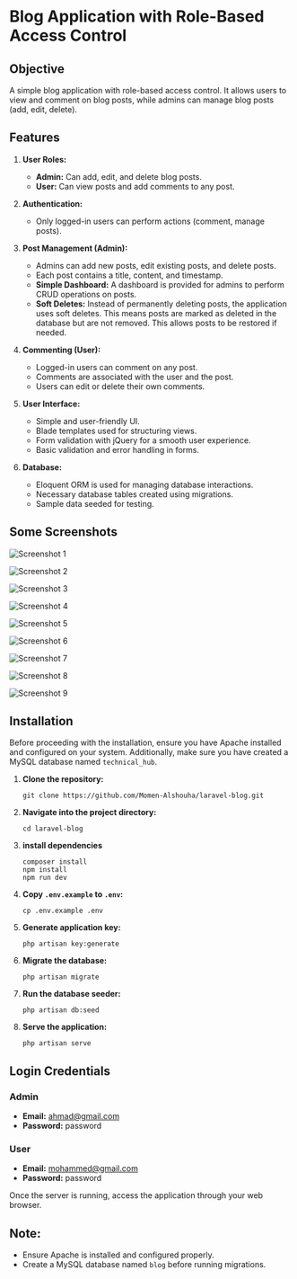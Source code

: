 # Blog Application with Role-Based Access Control

## Objective

A simple blog application with role-based access control. It allows users to view and comment on blog posts, while admins can manage blog posts (add, edit, delete).

## Features

1. **User Roles:**
   - **Admin:** Can add, edit, and delete blog posts.
   - **User:** Can view posts and add comments to any post.

2. **Authentication:**
   - Only logged-in users can perform actions (comment, manage posts).

3. **Post Management (Admin):**
   - Admins can add new posts, edit existing posts, and delete posts.
   - Each post contains a title, content, and timestamp.
   - **Simple Dashboard:** A dashboard is provided for admins to perform CRUD operations on posts.
   - **Soft Deletes:** Instead of permanently deleting posts, the application uses soft deletes. This means posts are marked as deleted in the database but are not removed. This allows posts to be restored if needed.

4. **Commenting (User):**
   - Logged-in users can comment on any post.
   - Comments are associated with the user and the post.
   - Users can edit or delete their own comments.

5. **User Interface:**
   - Simple and user-friendly UI.
   - Blade templates used for structuring views.
   - Form validation with jQuery for a smooth user experience.
   - Basic validation and error handling in forms.

6. **Database:**
   - Eloquent ORM is used for managing database interactions.
   - Necessary database tables created using migrations.
   - Sample data seeded for testing.

## Some Screenshots

![Screenshot 1](app/screenshots/login.png)

![Screenshot 2](app/screenshots/signup.png)

![Screenshot 3](app/screenshots/home.png)

![Screenshot 4](app/screenshots/single-post.png)

![Screenshot 5](app/screenshots/confirm-delete-comment.png)

![Screenshot 6](app/screenshots/dashboard-index.png)

![Screenshot 7](app/screenshots/add-new-post.png)

![Screenshot 8](app/screenshots/edit-post.png)

![Screenshot 9](app/screenshots/post-details.png)

## Installation

Before proceeding with the installation, ensure you have Apache installed and configured on your system. Additionally, make sure you have created a MySQL database named `technical_hub`.

1. **Clone the repository:**

    ```
    git clone https://github.com/Momen-Alshouha/laravel-blog.git
    ```

2. **Navigate into the project directory:**

    ```
    cd laravel-blog
    ```

3. **install dependencies**

    ```
    composer install
    npm install
    npm run dev
    ```
    
4. **Copy `.env.example` to `.env`:**

    ```
    cp .env.example .env
    ```

5. **Generate application key:**

    ```
    php artisan key:generate
    ```

6. **Migrate the database:**

    ```
    php artisan migrate
    ```

7. **Run the database seeder:**

    ```
    php artisan db:seed
    ```
    
8. **Serve the application:**

    ```
    php artisan serve
    ```

## Login Credentials

### Admin
- **Email:** ahmad@gmail.com
- **Password:** password

### User
- **Email:** mohammed@gmail.com
- **Password:** password


Once the server is running, access the application through your web browser.

## Note:

- Ensure Apache is installed and configured properly.
- Create a MySQL database named `blog` before running migrations.
